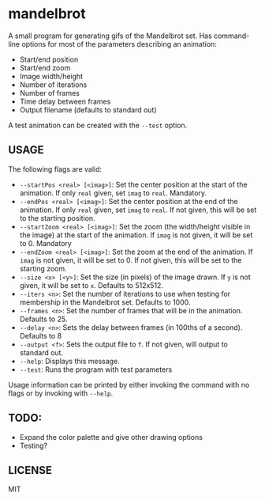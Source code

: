 # mandelbrot

A small program for generating gifs of the Mandelbrot set. Has command-line
options for most of the parameters describing an animation:

* Start/end position
* Start/end zoom
* Image width/height
* Number of iterations
* Number of frames
* Time delay between frames
* Output filename (defaults to standard out)

A test animation can be created with the `--test` option.

## USAGE

The following flags are valid:

* `--startPos <real> [<imag>]`: Set the center position at the start
      of the animation. If only `real` given, set `imag` to `real`. Mandatory.
* `--endPos <real> [<imag>]`: Set the center position at the end of
      the animation. If only `real` given, set `imag` to `real`. If not given,
	  this will be set to the starting position.
* `--startZoom <real> [<imag>]`: Set the zoom (the width/height visible
      in the image) at the start of the animation. If `imag` is not given,
	  it will be set to 0. Mandatory
* `--endZoom <real> [<imag>]`: Set the zoom at the end of the animation. If
      `imag` is not given, it will be set to 0. If not given, this will be
	  set to the starting zoom.
* `--size <x> [<y>]`: Set the size (in pixels) of the image drawn. If `y` is
      not given, it will be set to `x`. Defaults to 512x512.
* `--iters <n>`: Set the number of iterations to use when testing for
      membership in the Mandelbrot set. Defaults to 1000.
* `--frames <n>`: Set the number of frames that will be in the animation.
      Defaults to 25.
* `--delay <n>`: Sets the delay between frames (in 100ths of a second).
      Defaults to 8
* `--output <f>`: Sets the output file to `f`. If not given, will output to
      standard out.
* `--help`: Displays this message.
* `--test`: Runs the program with test parameters

Usage information can be printed by either invoking the command with no flags
or by invoking with `--help`.

## TODO:

* Expand the color palette and give other drawing options
* Testing?

## LICENSE

MIT
